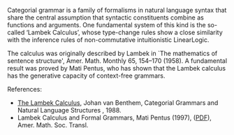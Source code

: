 Categorial grammar is a family of formalisms in natural language syntax that share the central assumption 
that syntactic constituents combine as functions and arguments. 
One fundamental system of this kind is the so-called ‘Lambek Calculus’, 
whose type-change rules show a close similarity with the inference rules of non-commutative intuitionistic LinearLogic.

The calculus was originally described by Lambek in `The mathematics of sentence structure', Amer. Math. Monthly 65, 154–170 (1958).
A fundamental result was proved by Mati Pentus, who has shown that the Lambek calculus has the generative capacity of context-free grammars.

References:
* [The Lambek Calculus](https://link.springer.com/chapter/10.1007/978-94-015-6878-4_3), Johan van Benthem,
  Categorial Grammars and Natural Language Structures , 1988.
* Lambek Calculus and Formal Grammars, Mati Pentus (1997), ([PDF](https://www.researchgate.net/publication/2380958_Lambek_Calculus_and_Formal_Grammars)), Amer. Math. Soc. Transl. 
